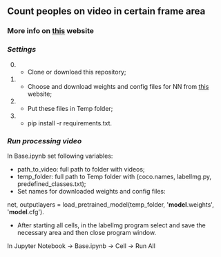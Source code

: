 ## Count peoples on video in certain frame area

### More info on [this](https://newtechaudit.ru/ai-v-analize-video/) website 

### _Settings_
0) - Clone or download this repository;
1) - Choose and download weights and config files for NN from [this](https://pjreddie.com/darknet/yolo) website;
2) - Put these files in Temp folder;
3) - pip install -r requirements.txt.

### _Run processing video_
In Base.ipynb set following variables:
  - path_to_video: full path to folder with videos;
  - temp_folder: full path to Temp folder with (coco.names, labelImg.py, predefined_classes.txt);
  - Set names for downloaded weights and config files:
  
  net, outputlayers = load_pretrained_model(temp_folder, '**model**.weights', '**model**.cfg').
  - After starting all cells, in the labelImg program select and save the necessary area and then close program window.

In Jupyter Notebook -> Base.ipynb -> Cell -> Run All
